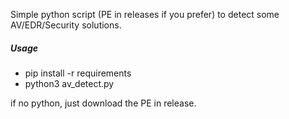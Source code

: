 Simple python script (PE in releases if you prefer) to detect some AV/EDR/Security solutions.

##### Usage
- pip install -r requirements
- python3 av_detect.py

if no python, just download the PE in release.
